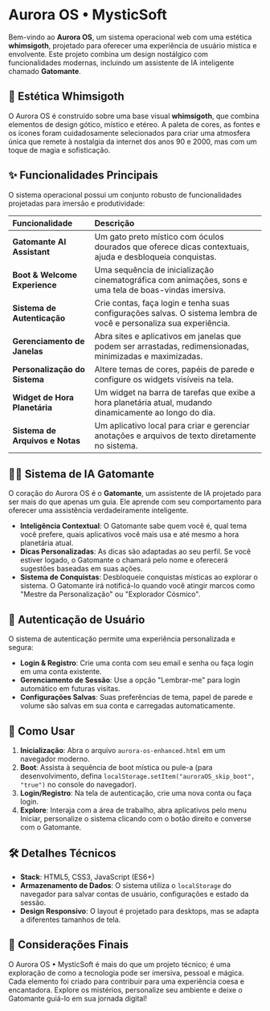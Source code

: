 # Aurora OS • MysticSoft

Bem-vindo ao **Aurora OS**, um sistema operacional web com uma estética **whimsigoth**, projetado para oferecer uma experiência de usuário mística e envolvente. Este projeto combina um design nostálgico com funcionalidades modernas, incluindo um assistente de IA inteligente chamado **Gatomante**.

## 🌟 Estética Whimsigoth

O Aurora OS é construído sobre uma base visual **whimsigoth**, que combina elementos de design gótico, místico e etéreo. A paleta de cores, as fontes e os ícones foram cuidadosamente selecionados para criar uma atmosfera única que remete à nostalgia da internet dos anos 90 e 2000, mas com um toque de magia e sofisticação.

## ✨ Funcionalidades Principais

O sistema operacional possui um conjunto robusto de funcionalidades projetadas para imersão e produtividade:

| Funcionalidade | Descrição |
| :--- | :--- |
| **Gatomante AI Assistant** | Um gato preto místico com óculos dourados que oferece dicas contextuais, ajuda e desbloqueia conquistas. | 
| **Boot & Welcome Experience** | Uma sequência de inicialização cinematográfica com animações, sons e uma tela de boas-vindas imersiva. |
| **Sistema de Autenticação** | Crie contas, faça login e tenha suas configurações salvas. O sistema lembra de você e personaliza sua experiência. |
| **Gerenciamento de Janelas** | Abra sites e aplicativos em janelas que podem ser arrastadas, redimensionadas, minimizadas e maximizadas. |
| **Personalização do Sistema** | Altere temas de cores, papéis de parede e configure os widgets visíveis na tela. |
| **Widget de Hora Planetária** | Um widget na barra de tarefas que exibe a hora planetária atual, mudando dinamicamente ao longo do dia. |
| **Sistema de Arquivos e Notas** | Um aplicativo local para criar e gerenciar anotações e arquivos de texto diretamente no sistema. |

## 🐱‍⬛ Sistema de IA Gatomante

O coração do Aurora OS é o **Gatomante**, um assistente de IA projetado para ser mais do que apenas um guia. Ele aprende com seu comportamento para oferecer uma assistência verdadeiramente inteligente.

- **Inteligência Contextual**: O Gatomante sabe quem você é, qual tema você prefere, quais aplicativos você mais usa e até mesmo a hora planetária atual.
- **Dicas Personalizadas**: As dicas são adaptadas ao seu perfil. Se você estiver logado, o Gatomante o chamará pelo nome e oferecerá sugestões baseadas em suas ações.
- **Sistema de Conquistas**: Desbloqueie conquistas místicas ao explorar o sistema. O Gatomante irá notificá-lo quando você atingir marcos como "Mestre da Personalização" ou "Explorador Cósmico".

## 🔐 Autenticação de Usuário

O sistema de autenticação permite uma experiência personalizada e segura:

- **Login & Registro**: Crie uma conta com seu email e senha ou faça login em uma conta existente.
- **Gerenciamento de Sessão**: Use a opção "Lembrar-me" para login automático em futuras visitas.
- **Configurações Salvas**: Suas preferências de tema, papel de parede e volume são salvas em sua conta e carregadas automaticamente.

## 🚀 Como Usar

1.  **Inicialização**: Abra o arquivo `aurora-os-enhanced.html` em um navegador moderno.
2.  **Boot**: Assista à sequência de boot mística ou pule-a (para desenvolvimento, defina `localStorage.setItem("auroraOS_skip_boot", "true")` no console do navegador).
3.  **Login/Registro**: Na tela de autenticação, crie uma nova conta ou faça login.
4.  **Explore**: Interaja com a área de trabalho, abra aplicativos pelo menu Iniciar, personalize o sistema clicando com o botão direito e converse com o Gatomante.

## 🛠️ Detalhes Técnicos

- **Stack**: HTML5, CSS3, JavaScript (ES6+)
- **Armazenamento de Dados**: O sistema utiliza o `localStorage` do navegador para salvar contas de usuário, configurações e estado da sessão.
- **Design Responsivo**: O layout é projetado para desktops, mas se adapta a diferentes tamanhos de tela.

## 📜 Considerações Finais

O Aurora OS • MysticSoft é mais do que um projeto técnico; é uma exploração de como a tecnologia pode ser imersiva, pessoal e mágica. Cada elemento foi criado para contribuir para uma experiência coesa e encantadora. Explore os mistérios, personalize seu ambiente e deixe o Gatomante guiá-lo em sua jornada digital!
